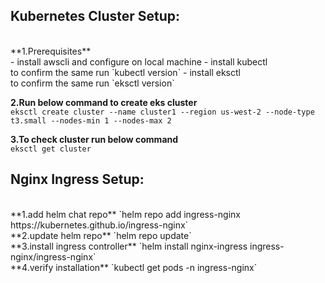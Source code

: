 ## Kubernetes Cluster Setup:
<br>
**1.Prerequisites**
<br>
- install awscli and configure on local machine
- install kubectl
  <br>
  to confirm the same run
  `kubectl version`
- install eksctl
  <br>
  to confirm the same run
  `eksctl version`

**2.Run below command to create eks cluster**
<br>
`eksctl create cluster --name cluster1 --region us-west-2 --node-type t3.small --nodes-min 1 --nodes-max 2`

**3.To check cluster run below command**
<br>
`eksctl get cluster`

## Nginx Ingress Setup:
<br>
**1.add helm chat repo**
`helm repo add ingress-nginx https://kubernetes.github.io/ingress-nginx`
<br>
**2.update helm repo**
`helm repo update`
<br>
**3.install ingress controller**
`helm install nginx-ingress ingress-nginx/ingress-nginx`
<br>
**4.verify installation**
`kubectl get pods -n ingress-nginx`
<br>

